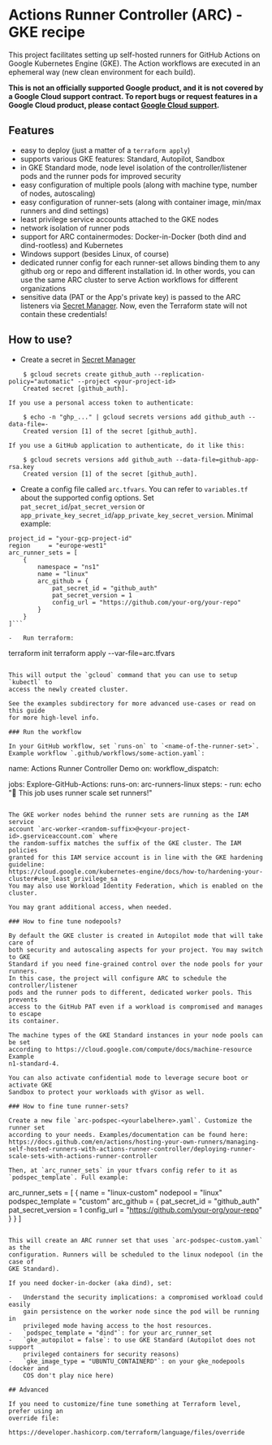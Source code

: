 # Actions Runner Controller (ARC) - GKE recipe

This project facilitates setting up self-hosted runners for GitHub Actions on
Google Kubernetes Engine (GKE). The Action workflows are executed in an
ephemeral way (new clean environment for each build).

**This is not an officially supported Google product, and it is not covered by a
Google Cloud support contract. To report bugs or request features in a Google
Cloud product, please contact [Google Cloud
support](https://cloud.google.com/support).**

## Features

-   easy to deploy (just a matter of a `terraform apply`)
-   supports various GKE features: Standard, Autopilot, Sandbox
-   in GKE Standard mode, node level isolation of the controller/listener pods
    and the runner pods for improved security
-   easy configuration of multiple pools (along with machine type, number of
    nodes, autoscaling)
-   easy configuration of runner-sets (along with container image, min/max
    runners and dind settings)
-   least privilege service accounts attached to the GKE nodes
-   network isolation of runner pods
-   support for ARC containermodes: Docker-in-Docker (both dind and
    dind-rootless) and Kubernetes
-   Windows support (besides Linux, of course)
-   dedicated runner config for each runner-set allows binding them to any
    github org or repo and different installation id. In other words, you can
    use the same ARC cluster to serve Action workflows for different
    organizations
-   sensitive data (PAT or the App's private key) is passed to the ARC
    listeners via [Secret Manager](https://cloud.google.com/security/products/secret-manager).
    Now, even the Terraform state will not contain these credentials!

## How to use?

-   Create a secret in [Secret Manager](https://cloud.google.com/security/products/secret-manager)
```
    $ gcloud secrets create github_auth --replication-policy="automatic" --project <your-project-id>
    Created secret [github_auth].
```

    If you use a personal access token to authenticate:

```
    $ echo -n "ghp_..." | gcloud secrets versions add github_auth --data-file=-
    Created version [1] of the secret [github_auth].
```

    If you use a GitHub application to authenticate, do it like this:
```
    $ gcloud secrets versions add github_auth --data-file=github-app-rsa.key
    Created version [1] of the secret [github_auth].
```

-   Create a config file called `arc.tfvars`. You can refer to `variables.tf`
    about the supported config options. Set `pat_secret_id`/`pat_secret_version` or
    `app_private_key_secret_id`/`app_private_key_secret_version`. Minimal example:

```
project_id = "your-gcp-project-id"
region     = "europe-west1"
arc_runner_sets = [
    {
        namespace = "ns1"
        name = "linux"
        arc_github = {
            pat_secret_id = "github_auth"
            pat_secret_version = 1
            config_url = "https://github.com/your-org/your-repo"
        }
    }
]```

-   Run terraform:

```
terraform init
terraform apply --var-file=arc.tfvars
```

This will output the `gcloud` command that you can use to setup `kubectl` to
access the newly created cluster.

See the examples subdirectory for more advanced use-cases or read on this guide
for more high-level info.

### Run the workflow

In your GitHub workflow, set `runs-on` to `<name-of-the-runner-set>`.
Example workflow `.github/workflows/some-action.yaml`:

```
name: Actions Runner Controller Demo
on:
  workflow_dispatch:

jobs:
  Explore-GitHub-Actions:
    runs-on: arc-runners-linux
    steps:
    - run: echo "🎉 This job uses runner scale set runners!"
```

The GKE worker nodes behind the runner sets are running as the IAM service
account `arc-worker-<random-suffix>@<your-project-id>.gserviceaccount.com` where
the random-suffix matches the suffix of the GKE cluster. The IAM policies
granted for this IAM service account is in line with the GKE hardening
guideline:
https://cloud.google.com/kubernetes-engine/docs/how-to/hardening-your-cluster#use_least_privilege_sa
You may also use Workload Identity Federation, which is enabled on the cluster.

You may grant additional access, when needed.

### How to fine tune nodepools?

By default the GKE cluster is created in Autopilot mode that will take care of
both security and autoscaling aspects for your project. You may switch to GKE
Standard if you need fine-grained control over the node pools for your runners.
In this case, the project will configure ARC to schedule the controller/listener
pods and the runner pods to different, dedicated worker pools. This prevents
access to the GitHub PAT even if a workload is compromised and manages to escape
its container.

The machine types of the GKE Standard instances in your node pools can be set
according to https://cloud.google.com/compute/docs/machine-resource Example
n1-standard-4.

You can also activate confidential mode to leverage secure boot or activate GKE
Sandbox to protect your workloads with gVisor as well.

### How to fine tune runner-sets?

Create a new file `arc-podspec-<yourlabelhere>.yaml`. Customize the runner set
according to your needs. Examples/documentation can be found here:
https://docs.github.com/en/actions/hosting-your-own-runners/managing-self-hosted-runners-with-actions-runner-controller/deploying-runner-scale-sets-with-actions-runner-controller

Then, at `arc_runner_sets` in your tfvars config refer to it as
`podspec_template`. Full example:

```
arc_runner_sets = [
    {
        name = "linux-custom"
        nodepool = "linux"
        podspec_template = "custom"
        arc_github = {
            pat_secret_id = "github_auth"
            pat_secret_version = 1
            config_url = "https://github.com/your-org/your-repo"
        }
    }
]
```

This will create an ARC runner set that uses `arc-podspec-custom.yaml` as the
configuration. Runners will be scheduled to the linux nodepool (in the case of
GKE Standard).

If you need docker-in-docker (aka dind), set:

-   Understand the security implications: a compromised workload could easily
    gain persistence on the worker node since the pod will be running in
    privileged mode having access to the host resources.
-   `podspec_template = "dind"`: for your arc_runner_set
-   `gke_autopilot = false`: to use GKE Standard (Autopilot does not support
    privileged containers for security reasons)
-   `gke_image_type = "UBUNTU_CONTAINERD"`: on your gke_nodepools (docker and
    COS don't play nice here)

## Advanced

If you need to customize/fine tune something at Terraform level, prefer using an
override file:

https://developer.hashicorp.com/terraform/language/files/override
